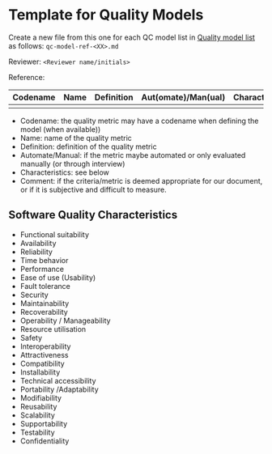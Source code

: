 # Template for Quality Models

Create a new file from this one for each QC model list in [Quality model list](qc-model-list.md)
as follows: `qc-model-ref-<XX>.md`

Reviewer: `<Reviewer name/initials>`

Reference:

| Codename | Name  | Definition | Aut(omate)/Man(ual) | Characteristics | Comment |
| :------: | :---: | :--------: | :-----------------: | :-------------: | :-----: |
| | | | | | |

* Codename: the quality metric may have a codename when defining the model (when available))
* Name: name of the quality metric
* Definition: definition of the quality metric
* Automate/Manual: if the metric maybe automated or only evaluated manually (or through interview)
* Characteristics: see below
* Comment: if the criteria/metric is deemed appropriate for our document, or if it is subjective
  and difficult to measure.

## Software Quality Characteristics

* Functional suitability
* Availability
* Reliability
* Time behavior
* Performance
* Ease of use (Usability)
* Fault tolerance
* Security
* Maintainability
* Recoverability
* Operability / Manageability
* Resource utilisation
* Safety
* Interoperability
* Attractiveness
* Compatibility
* Installability
* Technical accessibility
* Portability /Adaptability
* Modifiability
* Reusability
* Scalability
* Supportability
* Testability
* Confidentiality
